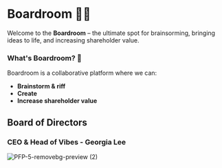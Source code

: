 # Boardroom 💖💸


Welcome to the **Boardroom** – the ultimate spot for brainsorming, bringing ideas to life, and increasing shareholder value. 

### What's Boardroom? 🤔

Boardroom is a collaborative platform where we can:

- **Brainstorm & riff** 
- **Create** 
- **Increase shareholder value** 




## Board of Directors 
### CEO & Head of Vibes - Georgia Lee
![PFP-5-removebg-preview (2)](https://github.com/user-attachments/assets/b42b53b8-8c1a-47d4-823f-65f355f1104c)
